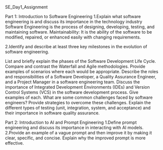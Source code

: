 SE_Day1_Assignment

Part 1: Introduction to Software Engineering
1.Explain what software engineering is and discuss its importance in the technology industry
      Software Engineering is the process of designing, developing, testing, and maintaining software.
      Maintainability: It is the ability of the software to be modified, repaired, or enhanced easily with changing requirements.
  

2.Identify and describe at least three key milestones in the evolution of software engineering.  
      





List and briefly explain the phases of the Software Development Life Cycle.
Compare and contrast the Waterfall and Agile methodologies. Provide examples of scenarios where each would be appropriate.
Describe the roles and responsibilities of a Software Developer, a Quality Assurance Engineer, and a Project Manager in a software engineering team.
Discuss the importance of Integrated Development Environments (IDEs) and Version Control Systems (VCS) in the software development process. Give examples of each.
What are some common challenges faced by software engineers? Provide strategies to overcome these challenges.
Explain the different types of testing (unit, integration, system, and acceptance) and their importance in software quality assurance.

Part 2: Introduction to AI and Prompt Engineering
1.Define prompt engineering and discuss its importance in interacting with AI models.
2.Provide an example of a vague prompt and then improve it by making it clear, specific, and concise. Explain why the improved prompt is more effective.

